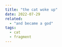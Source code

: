 ```yaml
---
title: "the cat woke up"
date: 2022-07-29
related:
  - "and became a god"
tags:
  - cat
  - fragment
---
```

